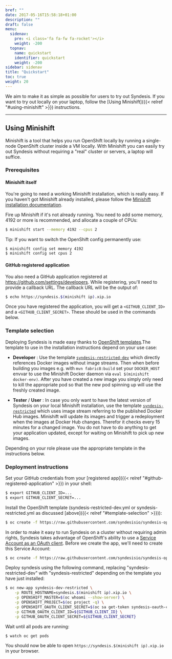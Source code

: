 ```yaml
---
bref: ""
date: 2017-05-16T15:58:18+01:00
description: ""
draft: false
menu:
  sidenav:
    pre: <i class='fa fa-fw fa-rocket'></i>
    weight: -200
  topnav:
    name: quickstart
    identifier: quickstart
    weight: -200
sidebar: sidenav
title: "Quickstart"
toc: true
weight: 20
---
```


We aim to make it as simple as possible for users to try out Syndesis. If you want to try out locally on your laptop, follow the [Using Minishift]({{< relref "#using-minishift" >}}) instructions.

- - -

## Using Minishift

Minishift is a tool that helps you run OpenShift locally by running a single-node OpenShift cluster inside a VM locally. With Minishift you can easily try out Syndesis without requiring a "real" cluster or servers, a laptop will suffice.

### Prerequisites

#### Minishift itself

You're going to need a working Minishift installation, which is really easy. If you haven't got Minishift already installed, please follow the [Minishift installation documentation](https://docs.openshift.org/latest/minishift/getting-started/installing.html).

Fire up Minishift if it's not already running. You need to add some memory, 4192 or more is recommended, and allocate a couple of CPUs:

```bash
$ minishift start --memory 4192 --cpus 2
```

Tip: If you want to switch the OpenShift config permanently use:

```bash
$ minishift config set memory 4192
$ minishift config set cpus 2
```

#### GitHub registered application

You also need a GitHub application registered at https://github.com/settings/developers. While registering, you'll need to provide a callback URL. The callback URL will be the output of:

```bash
$ echo https://syndesis.$(minishift ip).xip.io
```

Once you have registered the application, you will get a `<GITHUB_CLIENT_ID>` and a `<GITHUB_CLIENT_SECRET>`. These should be used in the commands below.

### Template selection

Deploying Syndesis is made easy thanks to [OpenShift templates](https://docs.openshift.org/latest/dev_guide/templates.html).The template to use in the installation instructions depend on your use case:

* **Developer** : Use the template [`syndesis-restricted-dev`](https://raw.githubusercontent.com/syndesisio/syndesis-openshift-templates/master/syndesis-restricted-dev.yml) which directly references Docker images without image streams. Then when before building you images e.g. with `mvn fabric8:build` set your `DOCKER_HOST` envvar to use the Minishift Docker daemon via `eval $(minishift docker-env)`. After you have created a new image you simply only need to kill the appropriate pod so that the new pod spinning up will use the freshly created image.

* **Tester** / **User** : In case you only want to have the latest version of Syndesis on your local Minishift installation, use the template [`syndesis-restricted`](https://raw.githubusercontent.com/syndesisio/syndesis-openshift-templates/master/syndesis-restricted.yml) which uses image stream referring to the published Docker Hub images. Minishift will update its images and trigger a redeployment when the images at Docker Hub changes. Therefor it checks every 15 minutes for a changed image. You do not have to do anything to get your application updated, except for waiting on Minishift to pick up new images.

Depending on your role please use the appropriate template in the instructions below.

### Deployment instructions

Set your GitHub credentials from your [registered app]({{< relref "#github-registered-application" >}}) in your shell:

```bash
$ export GITHUB_CLIENT_ID=...
$ export GITHUB_CLIENT_SECRET=...
```

Install the OpenShift template (syndesis-restricted-dev.yml or syndesis-restricted.yml as discussed [above]({{< relref "#template-selection" >}})):

```bash
$ oc create -f https://raw.githubusercontent.com/syndesisio/syndesis-openshift-templates/master/syndesis-restricted-dev.yml
```

In order to make it easy to run Syndesis on a cluster without requiring admin rights, Syndesis takes advantage of OpenShift's ability to use a [Service Account as an OAuth client](https://docs.openshift.org/latest/architecture/additional_concepts/authentication.html#service-accounts-as-oauth-clients). Before we create the app, we'll need to create this Service Account:

```bash
$ oc create -f https://raw.githubusercontent.com/syndesisio/syndesis-openshift-templates/master/support/serviceaccount-as-oauthclient-restricted.yml
```

Deploy syndesis using the following command, replacing "syndesis-restricted-dev" with "syndesis-restricted" depending on the template
you have just installed:

```bash
$ oc new-app syndesis-dev-restricted \
    -p ROUTE_HOSTNAME=syndesis.$(minishift ip).xip.io \
    -p OPENSHIFT_MASTER=$(oc whoami --show-server) \
    -p OPENSHIFT_PROJECT=$(oc project -q) \
    -p OPENSHIFT_OAUTH_CLIENT_SECRET=$(oc sa get-token syndesis-oauth-client) \
    -p GITHUB_OAUTH_CLIENT_ID=${GITHUB_CLIENT_ID} \
    -p GITHUB_OAUTH_CLIENT_SECRET=${GITHUB_CLIENT_SECRET}
```

Wait until all pods are running:

```bash
$ watch oc get pods
```

You should now be able to open `https://syndesis.$(minishift ip).xip.io` in your browser.
